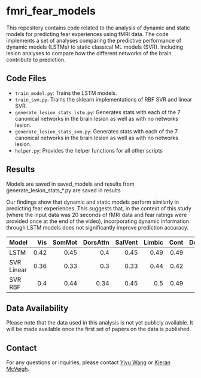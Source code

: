 # fmri_fear_models

This repository contains code related to the analysis of dynamic and static models for predicting fear experiences using fMRI data. The code implements a set of analyses comparing the predictive performance of dynamic models (LSTMs) to static classical ML models (SVR). Including lesion analyses to compare how the different networks of the brain contribute to prediction.


## Code Files

- `train_model.py`: Trains the LSTM models.
- `train_svm.py`: Trains the sklearn implementations of RBF SVR and linear SVR.
- `generate_lesion_stats_lstm.py`: Generates stats with each of the 7 canonical networks in the brain lesion as well as with no networks lesion.
- `generate_lesion_stats_svm.py`: Generates stats with each of the 7 canonical networks in the brain lesion as well as with no networks lesion.
- `helper.py`: Provides the helper functions for all other scripts

## Results

Models are saved in saved_models and results from generate_lesion_stats_*.py are saved in results

Our findings show that dynamic and static models perform similarly in predicting fear experiences. This suggests that, in the context of this study (where the input data was 20 seconds of fMRI data and fear ratings were provided once at the end of the video), incorporating dynamic information through LSTM models does not significantly improve prediction accuracy.



| Model      |   Vis |   SomMot |   DorsAttn |   SalVent |   Limbic |   Cont |   Default |   None |
|:-----------|------:|---------:|-----------:|----------:|---------:|-------:|----------:|-------:|
| LSTM       |  0.42 |     0.45 |       0.4  |      0.45 |     0.49 |   0.49 |      0.5  |   0.5  |
| SVR Linear |  0.36 |     0.33 |       0.3  |      0.33 |     0.44 |   0.42 |      0.45 |   0.44 |
| SVR RBF    |  0.4  |     0.44 |       0.34 |      0.45 |     0.5  |   0.49 |      0.49 |   0.5  |





## Data Availability

Please note that the data used in this analysis is not yet publicly available. It will be made available once the first set of papers on the data is published.



## Contact

For any questions or inquiries, please contact [Yiyu Wang](mailto:yiyu.wang6@gmail.com) or [Kieran McVeigh](kieran.mcveighc@gmail.com).
